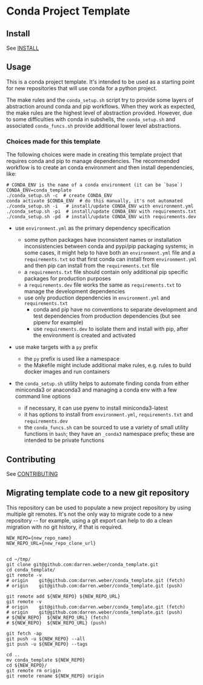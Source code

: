 # Conda Project Template


## Install

See [INSTALL](INSTALL.md)

## Usage

This is a conda project template.  It's intended to be used as a starting point
for new repositories that will use conda for a python project.

The make rules and the `conda_setup.sh` script try to provide some layers of
abstraction around conda and pip workflows.  When they work as expected, the
make rules are the highest level of abstraction provided.  However, due to some
difficulties with conda in subshells, the `conda_setup.sh` and associated
`conda_funcs.sh` provide additional lower level abstractions.

### Choices made for this template

The following choices were made in creating this template project that
requires conda and pip to manage dependencies.  The recommended workflow
is to create an conda environment and then install dependencies, like:
```
# CONDA_ENV is the name of a conda environment (it can be `base`)
CONDA_ENV=conda_template
./conda_setup.sh -c  # create CONDA_ENV
conda activate $CONDA_ENV  # do this manually, it's not automated
./conda_setup.sh -i   # install/update CONDA_ENV with environment.yml
./conda_setup.sh -pi  # install/update CONDA_ENV with requirements.txt
./conda_setup.sh -pd  # install/update CONDA_ENV with requirements.dev
```

- use `environment.yml` as the primary dependency specification
  - some python packages have inconsistent names or installation inconsistencies
    between conda and pypi/pip packaging systems; in some cases, it might help
    to have both an `environment.yml` file and a `requirements.txt` so that
    first conda can install from `environment.yml` and then pip can install from
    the `requirements.txt` file
  - a `requirements.txt` file should contain only additional pip specific
    packages for production purposes
  - a `requirements.dev` file works the same as `requirements.txt` to
    manage the development dependencies
  - use only production dependencies in `environment.yml` and `requirements.txt`
    - conda and pip have no conventions to separate development and test
      dependencies from production dependencies (but see pipenv for example)
    - use `requirements.dev` to isolate them and install with pip, after
      the environment is created and activated

- use make targets with a `py` prefix
  - the `py` prefix is used like a namespace
  - the Makefile might include additional make rules, e.g.
    rules to build docker images and run containers

- the `conda_setup.sh` utility helps to automate finding conda from
  either miniconda3 or anaconda3 and managing a conda env with a
  few command line options
  - if necessary, it can use pyenv to install miniconda3-latest
  - it has options to install from `environment.yml`, `requirements.txt`
    and `requirements.dev`
  - the `conda_funcs.sh` can be sourced to use a variety of small
    utility functions in `bash`; they have an `_conda3` namespace
    prefix; these are intended to be private functions


## Contributing

See [CONTRIBUTING](CONTRIBUTING.md)


## Migrating template code to a new git repository

This repository can be used to populate a new project repository by using
multiple git remotes.  It's not the only way to migrate code to a new repository
-- for example, using a git export can help to do a clean migration with no git
history, if that is required.

```
NEW_REPO={new_repo_name}
NEW_REPO_URL={new_repo_clone_url}


cd ~/tmp/
git clone git@github.com:darren.weber/conda_template.git
cd conda_template/
git remote -v
# origin    git@github.com:darren.weber/conda_template.git (fetch)
# origin    git@github.com:darren.weber/conda_template.git (push)

git remote add ${NEW_REPO} ${NEW_REPO_URL}
git remote -v
# origin    git@github.com:darren.weber/conda_template.git (fetch)
# origin    git@github.com:darren.weber/conda_template.git (push)
# ${NEW_REPO}  ${NEW_REPO_URL} (fetch)
# ${NEW_REPO}  ${NEW_REPO_URL} (push)

git fetch -ap
git push -u ${NEW_REPO} --all
git push -u ${NEW_REPO} --tags

cd ..
mv conda_template ${NEW_REPO}
cd ${NEW_REPO}/
git remote rm origin
git remote rename ${NEW_REPO} origin
```


